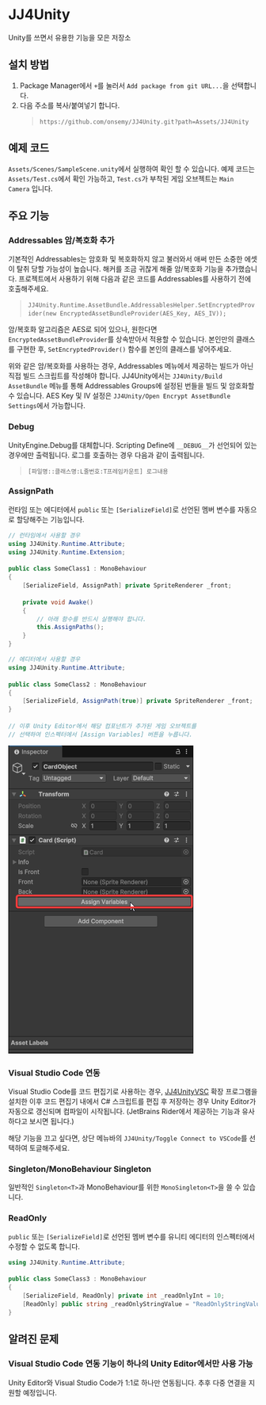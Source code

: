 # JJ4Unity

Unity를 쓰면서 유용한 기능을 모은 저장소

## 설치 방법

1. Package Manager에서 `+`를 눌러서 `Add package from git URL...`을 선택합니다.
2. 다음 주소를 복사/붙여넣기 합니다.
    > `https://github.com/onsemy/JJ4Unity.git?path=Assets/JJ4Unity`

## 예제 코드

`Assets/Scenes/SampleScene.unity`에서 실행하여 확인 할 수 있습니다. 예제 코드는 `Assets/Test.cs`에서 확인 가능하고, `Test.cs`가 부착된 게임 오브젝트는 `Main Camera` 입니다.

## 주요 기능

### Addressables 암/복호화 추가

기본적인 Addressables는 암호화 및 복호화하지 않고 불러와서 애써 만든 소중한 에셋이 탈취 당할 가능성이 높습니다. 해커를 조금 귀찮게 해줄 암/복호화 기능을 추가했습니다. 프로젝트에서 사용하기 위해 다음과 같은 코드를 Addressables를 사용하기 전에 호출해주세요.

> `JJ4Unity.Runtime.AssetBundle.AddressablesHelper.SetEncryptedProvider(new EncryptedAssetBundleProvider(AES_Key, AES_IV));`

암/복호화 알고리즘은 AES로 되어 있으나, 원한다면 `EncryptedAssetBundleProvider`를 상속받아서 적용할 수 있습니다. 본인만의 클래스를 구현한 후, `SetEncryptedProvider()` 함수를 본인의 클래스를 넣어주세요.

위와 같은 암/복호화를 사용하는 경우, Addressables 메뉴에서 제공하는 빌드가 아닌 직접 빌드 스크립트를 작성해야 합니다. JJ4Unity에서는 `JJ4Unity/Build AssetBundle` 메뉴를 통해 Addressables Groups에 설정된 번들을 빌드 및 암호화할 수 있습니다. AES Key 및 IV 설정은 `JJ4Unity/Open Encrypt AssetBundle Settings`에서 가능합니다.

### Debug

UnityEngine.Debug를 대체합니다. Scripting Define에 `__DEBUG__`가 선언되어 있는 경우에만 출력됩니다. 로그를 호출하는 경우 다음과 같이 출력됩니다.

> `[파일명::클래스명:L줄번호:T프레임카운트] 로그내용`

### AssignPath

런타임 또는 에디터에서 `public` 또는 `[SerializeField]`로 선언된 멤버 변수를 자동으로 할당해주는 기능입니다.

```csharp
// 런타임에서 사용할 경우
using JJ4Unity.Runtime.Attribute;
using JJ4Unity.Runtime.Extension;

public class SomeClass1 : MonoBehaviour
{
    [SerializeField, AssignPath] private SpriteRenderer _front;

    private void Awake()
    {
        // 아래 함수를 반드시 실행해야 합니다.
        this.AssignPaths();
    }
}
```

```csharp
// 에디터에서 사용할 경우
using JJ4Unity.Runtime.Attribute;

public class SomeClass2 : MonoBehaviour
{
    [SerializeField, AssignPath(true)] private SpriteRenderer _front;
}

// 이후 Unity Editor에서 해당 컴포넌트가 추가된 게임 오브젝트를
// 선택하여 인스펙터에서 [Assign Variables] 버튼을 누릅니다.
```

![](docs/2024-11-20-02-10-53.png)

### Visual Studio Code 연동

Visual Studio Code를 코드 편집기로 사용하는 경우, [JJ4UnityVSC](https://github.com/onsemy/JJ4UnityVSC) 확장 프로그램을 설치한 이후 코드 편집기 내에서 C# 스크립트를 편집 후 저장하는 경우 Unity Editor가 자동으로 갱신되며 컴파일이 시작됩니다. (JetBrains Rider에서 제공하는 기능과 유사하다고 보시면 됩니다.)

해당 기능을 끄고 싶다면, 상단 메뉴바의 `JJ4Unity/Toggle Connect to VSCode`를 선택하여 토글해주세요.

### Singleton/MonoBehaviour Singleton

일반적인 `Singleton<T>`과 MonoBehaviour를 위한 `MonoSingleton<T>`을 쓸 수 있습니다.

### ReadOnly

`public` 또는 `[SerializeField]`로 선언된 멤버 변수를 유니티 에디터의 인스펙터에서 수정할 수 없도록 합니다.

```csharp
using JJ4Unity.Runtime.Attribute;

public class SomeClass3 : MonoBehaviour
{
    [SerializeField, ReadOnly] private int _readOnlyInt = 10;
    [ReadOnly] public string _readOnlyStringValue = "ReadOnlyStringValue";
}
```

## 알려진 문제

### Visual Studio Code 연동 기능이 하나의 Unity Editor에서만 사용 가능

Unity Editor와 Visual Studio Code가 1:1로 하나만 연동됩니다. 추후 다중 연결을 지원할 예정입니다.
